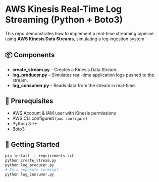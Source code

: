 # AWS Kinesis Real-Time Log Streaming (Python + Boto3)

This repo demonstrates how to implement a real-time streaming pipeline using **AWS Kinesis Data Streams**, simulating a log ingestion system.

## 📦 Components

- **create_stream.py** – Creates a Kinesis Data Stream.
- **log_producer.py** – Simulates real-time application logs pushed to the stream.
- **log_consumer.py** – Reads data from the stream in real-time.

## 🔧 Prerequisites

- AWS Account & IAM user with Kinesis permissions
- AWS CLI configured (`aws configure`)
- Python 3.7+
- Boto3

## 🚀 Getting Started

```bash
pip install -r requirements.txt
python create_stream.py
python log_producer.py
# In a separate terminal
python log_consumer.py